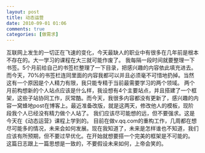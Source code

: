```yaml
---
layout: post
title: 动态运营
date: 2010-09-01 01:06
comments: true
categories: [做需求]
---
```

互联网上发生的一切正在飞速的变化，今天最缺人的职业中有很多在几年前是根本不存在的。大一学习的课程在大三就可能作废了。
我每隔一段时间就要整理一下书签。5个月前给自己的书签栏整理了一下目录，把感兴趣的内容依此填充进去。而今天，70%的书签栏连同里面的内容我都可以并且必须毫不可惜地扔掉。当然这有一个原因是个人精力有限，我只能专精于当前最需要学习的两个领域。
两个月前构想新的个人站点应该是什么样，我设想有4个主要站点，并且搭建了一个框架，这些子站协同工作，灰常酷。而今天，我很多内容都没有更新了，感兴趣的内容一窝蜂地post在博客上。最近准备改版，就是这两天，修改他人的模板，现阶段我个人已经没有精力做个人站了。
我们应该尽可能想的远，但不要强求。这是今天在《动态运营》课程上学到的。
目前在做v.qq.com的重构工作，几周都在想尽可能多的情况，未来会如何发展。现在我知道了，未来是怎样谁也不知道，我们应该有所预期，但不要过早优化。在开始就想要搭一个完美的框架是不可能的。
这篇日志跟上一篇思想是一致的，不要假设未来如何，上帝会笑的。

